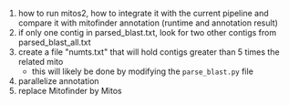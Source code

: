 1. how to run mitos2, how to integrate it with the current pipeline and compare it with mitofinder annotation (runtime and annotation result)
2. if only one contig in parsed_blast.txt, look for two other contigs from parsed_blast_all.txt
3. create a file "numts.txt" that will hold contigs greater than 5 times the related mito 
	* this will likely be done by modifying the `parse_blast.py` file
4. parallelize annotation
5. replace Mitofinder by Mitos
